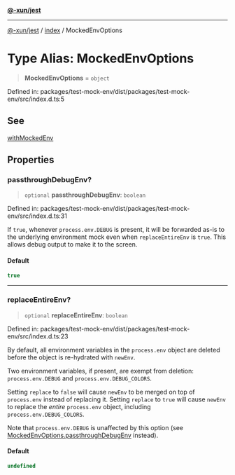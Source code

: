 [**@-xun/jest**](../../README.md)

***

[@-xun/jest](../../README.md) / [index](../README.md) / MockedEnvOptions

# Type Alias: MockedEnvOptions

> **MockedEnvOptions** = `object`

Defined in: packages/test-mock-env/dist/packages/test-mock-env/src/index.d.ts:5

## See

[withMockedEnv](../functions/withMockedEnv.md)

## Properties

### passthroughDebugEnv?

> `optional` **passthroughDebugEnv**: `boolean`

Defined in: packages/test-mock-env/dist/packages/test-mock-env/src/index.d.ts:31

If `true`, whenever `process.env.DEBUG` is present, it will be forwarded
as-is to the underlying environment mock even when `replaceEntireEnv` is
`true`. This allows debug output to make it to the screen.

#### Default

```ts
true
```

***

### replaceEntireEnv?

> `optional` **replaceEntireEnv**: `boolean`

Defined in: packages/test-mock-env/dist/packages/test-mock-env/src/index.d.ts:23

By default, all environment variables in the `process.env` object are
deleted before the object is re-hydrated with `newEnv`.

Two environment variables, if present, are exempt from deletion:
`process.env.DEBUG` and `process.env.DEBUG_COLORS`.

Setting `replace` to `false` will cause `newEnv` to be merged on top of
`process.env` instead of replacing it. Setting `replace` to `true` will
cause `newEnv` to replace the _entire_ `process.env` object, including
`process.env.DEBUG_COLORS`.

Note that `process.env.DEBUG` is unaffected by this option (see
[MockedEnvOptions.passthroughDebugEnv](#passthroughdebugenv) instead).

#### Default

```ts
undefined
```
